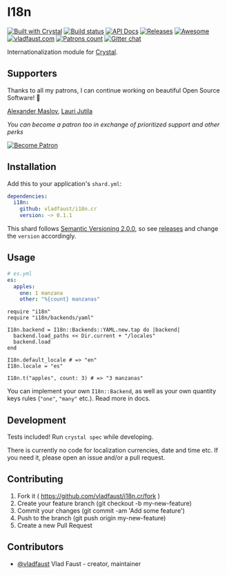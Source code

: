 # I18n

[![Built with Crystal](https://img.shields.io/badge/built%20with-crystal-000000.svg?style=flat-square)](https://crystal-lang.org/)
[![Build status](https://img.shields.io/travis/vladfaust/i18n.cr/master.svg?style=flat-square)](https://travis-ci.org/vladfaust/i18n.cr)
[![API Docs](https://img.shields.io/badge/api_docs-online-brightgreen.svg?style=flat-square)](https://github.vladfaust.com/i18n.cr)
[![Releases](https://img.shields.io/github/release/vladfaust/i18n.cr.svg?style=flat-square)](https://github.com/vladfaust/i18n.cr/releases)
[![Awesome](https://awesome.re/badge-flat2.svg)](https://github.com/veelenga/awesome-crystal)
[![vladfaust.com](https://img.shields.io/badge/style-.com-lightgrey.svg?longCache=true&style=flat-square&label=vladfaust&colorB=0a83d8)](https://vladfaust.com)
[![Patrons count](https://img.shields.io/badge/dynamic/json.svg?label=patrons&url=https://www.patreon.com/api/user/11296360&query=$.included[0].attributes.patron_count&style=flat-square&colorB=red&maxAge=86400)](https://www.patreon.com/vladfaust)
[![Gitter chat](https://img.shields.io/badge/chat%20on-gitter-green.svg?colorB=ED1965&logo=gitter&style=flat-square)](https://gitter.im/vladfaust/Lobby)

Internationalization module for [Crystal](https://crystal-lang.org/).

## Supporters

Thanks to all my patrons, I can continue working on beautiful Open Source Software! 🙏

[Alexander Maslov](https://seendex.ru), [Lauri Jutila](https://github.com/ljuti)

*You can become a patron too in exchange of prioritized support and other perks*

[![Become Patron](https://vladfaust.com/img/patreon-small.svg)](https://www.patreon.com/vladfaust)

## Installation

Add this to your application's `shard.yml`:

```yaml
dependencies:
  i18n:
    github: vladfaust/i18n.cr
    version: ~> 0.1.1
```

This shard follows [Semantic Versioning 2.0.0](https://semver.org/), so see [releases](https://github.com/vladfaust/i18n.cr/releases) and change the `version` accordingly.

## Usage

```yaml
# es.yml
es:
  apples:
    one: 1 manzana
    other: "%{count} manzanas"
```

```crystal
require "i18n"
require "i18n/backends/yaml"

I18n.backend = I18n::Backends::YAML.new.tap do |backend|
  backend.load_paths << Dir.current + "/locales"
  backend.load
end

I18n.default_locale # => "en"
I18n.locale = "es"

I18n.t("apples", count: 3) # => "3 manzanas"
```

You can implement your own `I18n::Backend`, as well as your own quantity keys rules (`"one"`, `"many"` etc.). Read more in docs.

## Development

Tests included! Run `crystal spec` while developing.

There is currently no code for localization currencies, date and time etc. If you need it, please open an issue and/or a pull request.

## Contributing

1. Fork it ( https://github.com/vladfaust/i18n.cr/fork )
2. Create your feature branch (git checkout -b my-new-feature)
3. Commit your changes (git commit -am 'Add some feature')
4. Push to the branch (git push origin my-new-feature)
5. Create a new Pull Request

## Contributors

- [@vladfaust](https://github.com/vladfaust) Vlad Faust - creator, maintainer
